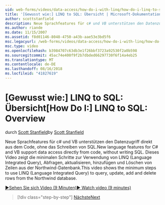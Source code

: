 ```yaml
---
uid: web-forms/videos/data-access/how-do-i-with-linq/how-do-i-linq-to-sql-overview
title: '[Gewusst wie:] LINQ to SQL: Übersicht | Microsoft-Dokumentation'
author: scottstanfield
description: Neue Sprachfeatures für c# und VB unterstützen den Datenzugriff direkt aus dem Code, ohne das Schreiben von SQL. Dieses Video zeigt die minimalen Schritte zur Verwendung von LINQ (Language "int"...
ms.author: riande
ms.date: 11/15/2007
ms.assetid: f8d01146-8048-4750-a43b-aae53e3bd5f6
msc.legacyurl: /web-forms/videos/data-access/how-do-i-with-linq/how-do-i-linq-to-sql-overview
msc.type: video
ms.openlocfilehash: b3984707c63db3e1f26bbf3723a92530f2a0b598
ms.sourcegitcommit: 45ac74e400f9f2b7dbded66297730f6f14a4eb25
ms.translationtype: MT
ms.contentlocale: de-DE
ms.lasthandoff: 08/16/2018
ms.locfileid: "41827619"
---
```

<a name="how-do-i-linq-to-sql-overview"></a><span data-ttu-id="ced28-104">[Gewusst wie:] LINQ to SQL: Übersicht</span><span class="sxs-lookup"><span data-stu-id="ced28-104">[How Do I:] LINQ to SQL: Overview</span></span>
====================
<span data-ttu-id="ced28-105">durch [Scott Stanfield](https://github.com/scottstanfield)</span><span class="sxs-lookup"><span data-stu-id="ced28-105">by [Scott Stanfield](https://github.com/scottstanfield)</span></span>

<span data-ttu-id="ced28-106">Neue Sprachfeatures für c# und VB unterstützen den Datenzugriff direkt aus dem Code, ohne das Schreiben von SQL.</span><span class="sxs-lookup"><span data-stu-id="ced28-106">New language features for C# and VB support data access directly from code, without writing SQL.</span></span> <span data-ttu-id="ced28-107">Dieses Video zeigt die minimalen Schritte zur Verwendung von LINQ (Language Integrated Query), Abfragen, aktualisieren, hinzufügen und Löschen von Zeilen aus der Northwind-Datenbank.</span><span class="sxs-lookup"><span data-stu-id="ced28-107">This video shows the minimum steps to use LINQ (Language Integrated Query) to query, update, add and delete rows from the Northwind database.</span></span>

[<span data-ttu-id="ced28-108">&#9654;Sehen Sie sich Video (9 Minuten)</span><span class="sxs-lookup"><span data-stu-id="ced28-108">&#9654; Watch video (9 minutes)</span></span>](https://channel9.msdn.com/Blogs/ASP-NET-Site-Videos/how-do-i-linq-to-sql-overview)

> [!div class="step-by-step"]
> [<span data-ttu-id="ced28-109">Nächste</span><span class="sxs-lookup"><span data-stu-id="ced28-109">Next</span></span>](how-do-i-linq-to-sql-data-model.md)
